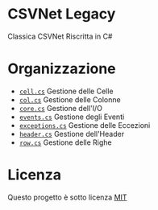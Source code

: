﻿# CSVNet Legacy

Classica CSVNet Riscritta in C#

# Organizzazione

- [`cell.cs`](./src/cell.cs) Gestione delle Celle
- [`col.cs`](./src/col.cs) Gestione delle Colonne
- [`core.cs`](./src/core.cs) Gestione dell'I/O
- [`events.cs`](./src/events.cs) Gestione degli Eventi
- [`exceptions.cs`](./src/exceptions.cs) Gestione delle Eccezioni
- [`header.cs`](./src/hreader.cs) Gestione dell'Header
- [`row.cs`](./src/row.cs) Gestione delle Righe

# Licenza

Questo progetto è sotto licenza [MIT](./../LICENSE)
